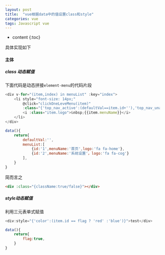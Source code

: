 ```yaml
---
layout: post
title:  "vue根据data中的值设置class和style"
categories: vue
tags: Javascript vue
---
```


* content
{:toc}

具体实现如下
				

#### 主体

##### class 动态赋值			

下面代码是动态拼接`element-menu`的代码片段		

```js
<div v-for="(item,index) in menuList" :key="index">
    <li style="font-size: 14px;" 
        @click="clickOneLeveMenu(item)" 
        :class="{'top_nav_active':(defaultVal==item.id+''),'top_nav_unactive':(defaultVal!= item.id+'')}">
        <i :class="item.logo">&nbsp;{{item.menuName}}</i>
    </li>
</div>

data(){
    return{
        defaultVal:'',
        menuList:[
            {id:'1',menuName:'首页',logo:'fa fa-home'},
            {id:'2',menuName:'系统设置'，logo:'fa fa-cog'}
        ],
    }
}
```

简而言之				


```html
<div :class="{className:true/false}"></div>
```
		
##### style动态赋值			

利用三元表单式赋值			

```js
<div:style="{'color':(item.id == flag ? 'red' :'blue')}">test</div>

data(){
    return{
        flag:true,
    }
}
```



